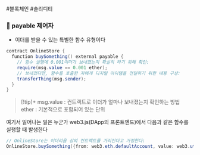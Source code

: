 ---
---

#블록체인 #솔리디티 

### 📌 payable 제어자
+ 이더를 받을 수 있는 특별한 함수 유형이다
```Java
contract OnlineStore {  
  function buySomething() external payable {  
    // 함수 실행에 0.001이더가 보내졌는지 확실히 하기 위해 확인:  
    require(msg.value == 0.001 ether);  
    // 보내졌다면, 함수를 호출한 자에게 디지털 아이템을 전달하기 위한 내용 구성:  
    transferThing(msg.sender);  
  }  
}
```

> [!tip]+ 
> msg.value : 컨트랙트로 이더가 얼마나 보내졌는지 확인하는 방법
> ether : 기본적으로 포함되어 있는 단위

여기서 일어나는 일은 누군가 web3.js(DApp의 프론트엔드)에서 다음과 같은 함수를 실행할 때 발생한다
``` Java
// OnlineStore는 이더리움 상의 컨트랙트를 가리킨다고 가정한다:
OnlineStore.buySomething({from: web3.eth.defaultAccount, value: web3.utils.toWei(0.001)})
```

